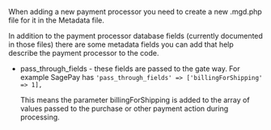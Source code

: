 When adding a new payment processor you need to create a new
.mgd.php file for it in the Metadata file.

In addition to the payment processor database fields
(currently documented in those files) there are some
metadata fields you can add that help describe
the payment processor to the code.

- pass_through_fields - these fields are passed to the gate way.
For example SagePay has
     ```'pass_through_fields' => ['billingForShipping' => 1],```

     This means the parameter billingForShipping is added to the array
     of values passed to the purchase or other payment action during processing.
